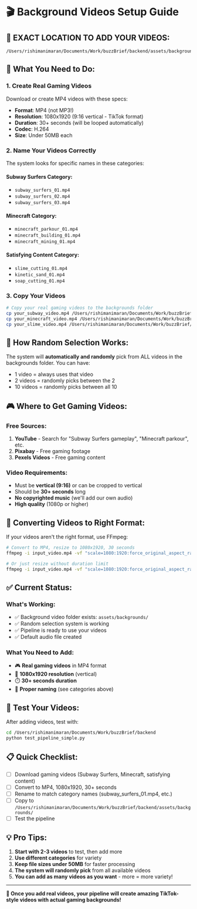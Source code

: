 # 🎬 Background Videos Setup Guide

## 📁 **EXACT LOCATION TO ADD YOUR VIDEOS:**

```
/Users/rishimanimaran/Documents/Work/buzzBrief/backend/assets/backgrounds/
```

## 🎯 **What You Need to Do:**

### **1. Create Real Gaming Videos**

Download or create MP4 videos with these specs:

- **Format**: MP4 (not MP3!)
- **Resolution**: 1080x1920 (9:16 vertical - TikTok format)
- **Duration**: 30+ seconds (will be looped automatically)
- **Codec**: H.264
- **Size**: Under 50MB each

### **2. Name Your Videos Correctly**

The system looks for specific names in these categories:

#### **Subway Surfers Category:**

- `subway_surfers_01.mp4`
- `subway_surfers_02.mp4`
- `subway_surfers_03.mp4`

#### **Minecraft Category:**

- `minecraft_parkour_01.mp4`
- `minecraft_building_01.mp4`
- `minecraft_mining_01.mp4`

#### **Satisfying Content Category:**

- `slime_cutting_01.mp4`
- `kinetic_sand_01.mp4`
- `soap_cutting_01.mp4`

### **3. Copy Your Videos**

```bash
# Copy your real gaming videos to the backgrounds folder
cp your_subway_video.mp4 /Users/rishimanimaran/Documents/Work/buzzBrief/backend/assets/backgrounds/subway_surfers_02.mp4
cp your_minecraft_video.mp4 /Users/rishimanimaran/Documents/Work/buzzBrief/backend/assets/backgrounds/minecraft_building_01.mp4
cp your_slime_video.mp4 /Users/rishimanimaran/Documents/Work/buzzBrief/backend/assets/backgrounds/soap_cutting_01.mp4
```

## 🎲 **How Random Selection Works:**

The system will **automatically and randomly** pick from ALL videos in the backgrounds folder. You can have:

- 1 video = always uses that video
- 2 videos = randomly picks between the 2
- 10 videos = randomly picks between all 10

## 🎮 **Where to Get Gaming Videos:**

### **Free Sources:**

1. **YouTube** - Search for "Subway Surfers gameplay", "Minecraft parkour", etc.
2. **Pixabay** - Free gaming footage
3. **Pexels Videos** - Free gaming content

### **Video Requirements:**

- Must be **vertical (9:16)** or can be cropped to vertical
- Should be **30+ seconds** long
- **No copyrighted music** (we'll add our own audio)
- **High quality** (1080p or higher)

## 🔧 **Converting Videos to Right Format:**

If your videos aren't the right format, use FFmpeg:

```bash
# Convert to MP4, resize to 1080x1920, 30 seconds
ffmpeg -i input_video.mp4 -vf "scale=1080:1920:force_original_aspect_ratio=decrease,pad=1080:1920:(ow-iw)/2:(oh-ih)/2" -t 30 -c:v libx264 -c:a aac output_video.mp4

# Or just resize without duration limit
ffmpeg -i input_video.mp4 -vf "scale=1080:1920:force_original_aspect_ratio=decrease,pad=1080:1920:(ow-iw)/2:(oh-ih)/2" -c:v libx264 -c:a aac output_video.mp4
```

## ✅ **Current Status:**

### **What's Working:**

- ✅ Background video folder exists: `assets/backgrounds/`
- ✅ Random selection system is working
- ✅ Pipeline is ready to use your videos
- ✅ Default audio file created

### **What You Need to Add:**

- 🎮 **Real gaming videos** in MP4 format
- 📏 **1080x1920 resolution** (vertical)
- ⏱️ **30+ seconds duration**
- 📁 **Proper naming** (see categories above)

## 🚀 **Test Your Videos:**

After adding videos, test with:

```bash
cd /Users/rishimanimaran/Documents/Work/buzzBrief/backend
python test_pipeline_simple.py
```

## 📋 **Quick Checklist:**

- [ ] Download gaming videos (Subway Surfers, Minecraft, satisfying content)
- [ ] Convert to MP4, 1080x1920, 30+ seconds
- [ ] Rename to match category names (subway_surfers_01.mp4, etc.)
- [ ] Copy to `/Users/rishimanimaran/Documents/Work/buzzBrief/backend/assets/backgrounds/`
- [ ] Test the pipeline

## 💡 **Pro Tips:**

1. **Start with 2-3 videos** to test, then add more
2. **Use different categories** for variety
3. **Keep file sizes under 50MB** for faster processing
4. **The system will randomly pick** from all available videos
5. **You can add as many videos as you want** - more = more variety!

---

**🎉 Once you add real videos, your pipeline will create amazing TikTok-style videos with actual gaming backgrounds!**
